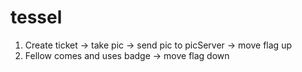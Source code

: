 # tessel

1. Create ticket -> take pic -> send pic to picServer -> move flag up
2. Fellow comes and uses badge -> move flag down
